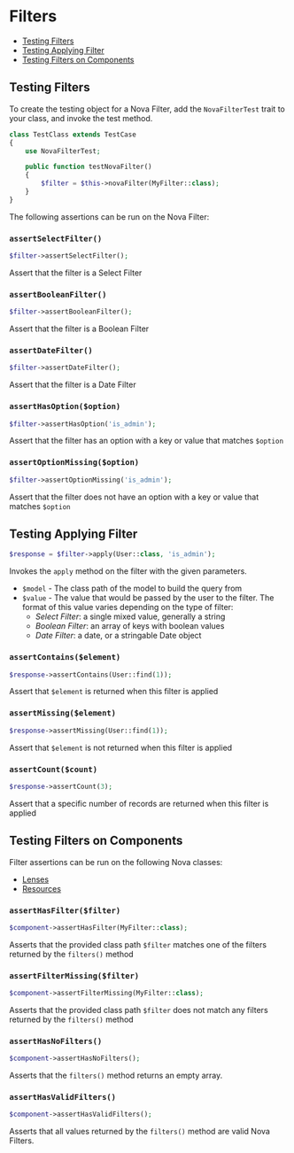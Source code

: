 # Filters

* [Testing Filters](#testing-filters)
* [Testing Applying Filter](#testing-applying-filter)
* [Testing Filters on Components](#testing-filters-on-components)

## Testing Filters

To create the testing object for a Nova Filter, add the `NovaFilterTest` trait to your class, and invoke the test method.

```php
class TestClass extends TestCase
{
    use NovaFilterTest;

    public function testNovaFilter()
    {
        $filter = $this->novaFilter(MyFilter::class);
    }
}
```

The following assertions can be run on the Nova Filter:

### `assertSelectFilter()`

```php
$filter->assertSelectFilter();
```

Assert that the filter is a Select Filter

### `assertBooleanFilter()`

```php
$filter->assertBooleanFilter();
```

Assert that the filter is a Boolean Filter

### `assertDateFilter()`

```php
$filter->assertDateFilter();
```

Assert that the filter is a Date Filter

### `assertHasOption($option)`

```php
$filter->assertHasOption('is_admin');
```

Assert that the filter has an option with a key or value that matches `$option`

### `assertOptionMissing($option)`

```php
$filter->assertOptionMissing('is_admin');
```

Assert that the filter does not have an option with a key or value that matches `$option`

## Testing Applying Filter

```php
$response = $filter->apply(User::class, 'is_admin');
```

Invokes the `apply` method on the filter with the given parameters.

* `$model` - The class path of the model to build the query from
* `$value` - The value that would be passed by the user to the filter. The format of this value varies depending on the type of filter:
    * *Select Filter*: a single mixed value, generally a string
    * *Boolean Filter*: an array of keys with boolean values
    * *Date Filter*: a date, or a stringable Date object

### `assertContains($element)`

```php
$response->assertContains(User::find(1));
```

Assert that `$element` is returned when this filter is applied

### `assertMissing($element)`

```php
$response->assertMissing(User::find(1));
```

Assert that `$element` is not returned when this filter is applied

### `assertCount($count)`

```php
$response->assertCount(3);
```

Assert that a specific number of records are returned when this filter is applied

## Testing Filters on Components

Filter assertions can be run on the following Nova classes:

* [Lenses](lenses.html#testing-lenses)
* [Resources](resources.html#testing-resources)

### `assertHasFilter($filter)`

```php
$component->assertHasFilter(MyFilter::class);
```

Asserts that the provided class path `$filter` matches one of the filters returned by the `filters()` method

### `assertFilterMissing($filter)`

```php
$component->assertFilterMissing(MyFilter::class);
```

Asserts that the provided class path `$filter` does not match any filters returned by the `filters()` method

### `assertHasNoFilters()`

```php
$component->assertHasNoFilters();
```

Asserts that the `filters()` method returns an empty array.

### `assertHasValidFilters()`

```php
$component->assertHasValidFilters();
```

Asserts that all values returned by the `filters()` method are valid Nova Filters.
